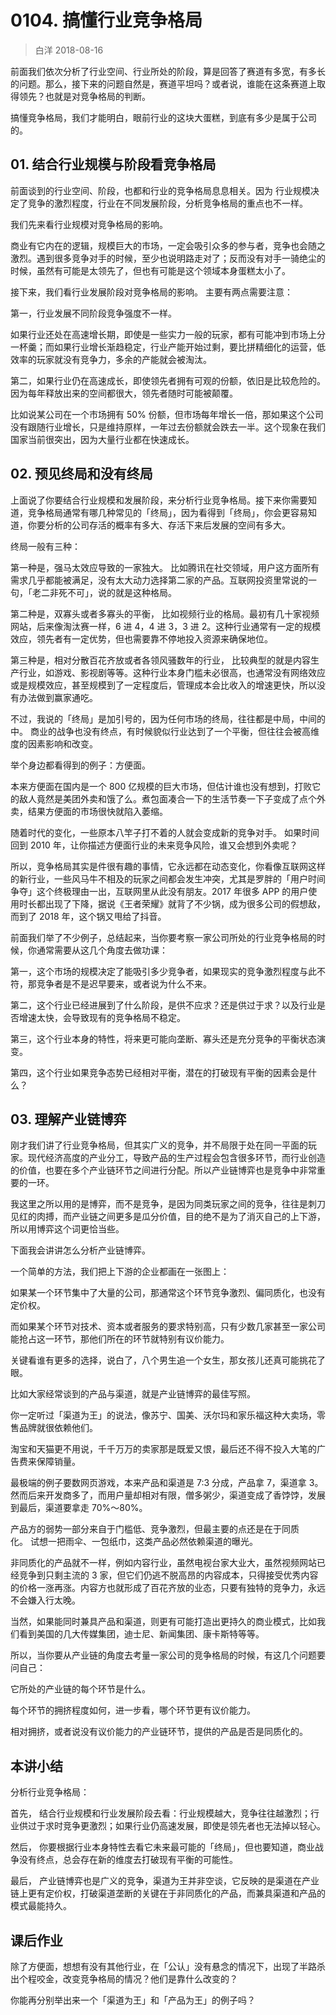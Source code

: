 # 0104. 搞懂行业竞争格局

> 白洋
2018-08-16

前面我们依次分析了行业空间、行业所处的阶段，算是回答了赛道有多宽，有多长的问题。那么，接下来的问题自然是，赛道平坦吗？或者说，谁能在这条赛道上取得领先？也就是对竞争格局的判断。

搞懂竞争格局，我们才能明白，眼前行业的这块大蛋糕，到底有多少是属于公司的。

## 01. 结合行业规模与阶段看竞争格局

前面谈到的行业空间、阶段，也都和行业的竞争格局息息相关。因为 行业规模决定了竞争的激烈程度，行业在不同发展阶段，分析竞争格局的重点也不一样。

我们先来看行业规模对竞争格局的影响。

商业有它内在的逻辑，规模巨大的市场，一定会吸引众多的参与者，竞争也会随之激烈。遇到很多竞争对手的时候，至少也说明路走对了；反而没有对手一骑绝尘的时候，虽然有可能是太领先了，但也有可能是这个领域本身蛋糕太小了。

接下来，我们看行业发展阶段对竞争格局的影响。 主要有两点需要注意：

第一，行业发展不同阶段竞争强度不一样。

如果行业还处在高速增长期，即使是一些实力一般的玩家，都有可能冲到市场上分一杯羹；而如果行业增长渐趋稳定，行业产能开始过剩，要比拼精细化的运营，低效率的玩家就没有竞争力，多余的产能就会被淘汰。

第二，如果行业仍在高速成长，即使领先者拥有可观的份额，依旧是比较危险的。因为每年释放出来的空间都很大，领先者随时可能被颠覆。

比如说某公司在一个市场拥有 50% 份额，但市场每年增长一倍，那如果这个公司没有跟随行业增长，只是维持原样，一年过去份额就会跌去一半。这个现象在我们国家当前很突出，因为大量行业都在快速成长。

## 02. 预见终局和没有终局

上面说了你要结合行业规模和发展阶段，来分析行业竞争格局。接下来你需要知道，竞争格局通常有哪几种常见的「终局」，因为看得到「终局」，你会更容易知道，你要分析的公司存活的概率有多大、存活下来后发展的空间有多大。

终局一般有三种：

第一种是，强马太效应导致的一家独大。 比如腾讯在社交领域，用户这方面所有需求几乎都能被满足，没有太大动力选择第二家的产品。互联网投资里常说的一句，「老二非死不可」，说的就是这种格局。

第二种是，双寡头或者多寡头的平衡， 比如视频行业的格局。最初有几十家视频网站，后来像淘汰赛一样，6 进 4，4 进 3，3 进 2。这种行业通常有一定的规模效应，领先者有一定优势，但也需要靠不停地投入资源来确保地位。

第三种是，相对分散百花齐放或者各领风骚数年的行业， 比较典型的就是内容生产行业，如游戏、影视剧等等。这种行业本身门槛未必很高，也通常没有网络效应或是规模效应，甚至规模到了一定程度后，管理成本会比收入的增速更快，所以没有办法做到赢家通吃。

不过，我说的「终局」是加引号的，因为任何市场的终局，往往都是中局，中间的中。 商业的战争也没有终点，有时候貌似行业达到了一个平衡，但往往会被高维度的因素影响和改变。

举个身边都看得到的例子：方便面。

本来方便面在国内是一个 800 亿规模的巨大市场，但估计谁也没有想到，打败它的敌人竟然是美团外卖和饿了么。煮包面凑合一下的生活节奏一下子变成了点个外卖，结果方便面的市场很快就陷入萎缩。

随着时代的变化，一些原本八竿子打不着的人就会变成新的竞争对手。 如果时间回到 2010 年，让你描述方便面行业的未来竞争风险，谁又会想到外卖呢？

所以，竞争格局其实是件很有趣的事情，它永远都在动态变化，你看像互联网这样的新行业，一些风马牛不相及的玩家之间都会发生冲突，尤其是罗胖的「用户时间争夺」这个终极理由一出，互联网里从此没有朋友。2017 年很多 APP 的用户使用时长都出现了下降，据说《王者荣耀》就背了不少锅，成为很多公司的假想敌，而到了 2018 年，这个锅又甩给了抖音。

前面我们举了不少例子，总结起来，当你要考察一家公司所处的行业竞争格局的时候，你通常需要从这几个角度去做功课：

第一，这个市场的规模决定了能吸引多少竞争者，如果现实的竞争激烈程度与此不符，那竞争者是不是迟早要来，或者说为什么不来。

第二，这个行业已经进展到了什么阶段，是供不应求？还是供过于求？以及行业是否增速太快，会导致现有的竞争格局不稳定。

第三，这个行业本身的特性，将来更可能向垄断、寡头还是充分竞争的平衡状态演变。

第四，这个行业如果竞争态势已经相对平衡，潜在的打破现有平衡的因素会是什么？

## 03. 理解产业链博弈

刚才我们讲了行业竞争格局，但其实广义的竞争，并不局限于处在同一平面的玩家。现代经济高度的产业分工，导致产品的生产过程会包含很多环节，而行业创造的价值，也要在多个产业链环节之间进行分配。所以产业链博弈也是竞争中非常重要的一环。

我这里之所以用的是博弈，而不是竞争，是因为同类玩家之间的竞争，往往是刺刀见红的肉搏，而产业链之间更多是瓜分价值，目的绝不是为了消灭自己的上下游，所以用博弈这个词更恰当些。

下面我会讲讲怎么分析产业链博弈。

一个简单的方法，我们把上下游的企业都画在一张图上：

如果某一个环节集中了大量的公司，那通常这个环节竞争激烈、偏同质化，也没有定价权。

而如果某个环节对技术、资本或者服务的要求特别高，只有少数几家甚至一家公司能抢占这一环节，那他们所在的环节就特别有议价能力。

关键看谁有更多的选择，说白了，八个男生追一个女生，那女孩儿还真可能挑花了眼。

比如大家经常谈到的产品与渠道，就是产业链博弈的最佳写照。

你一定听过「渠道为王」的说法，像苏宁、国美、沃尔玛和家乐福这种大卖场，零售品牌就很依赖他们。

淘宝和天猫更不用说，千千万万的卖家那是既爱又恨，最后还不得不投入大笔的广告费来保障销量。

最极端的例子要数网页游戏，本来产品和渠道是 7:3 分成，产品拿 7，渠道拿 3。然而后来开发商多了，而用户量却相对有限，僧多粥少，渠道变成了香饽饽，发展到最后，渠道要拿走 70%～80%。

产品方的弱势一部分来自于门槛低、竞争激烈，但最主要的点还是在于同质化。 试想一把雨伞、一包纸巾，这类产品必然依赖渠道的曝光。

非同质化的产品就不一样，例如内容行业，虽然电视台家大业大，虽然视频网站已经竞争到只剩主流的 3 家，但它们仍逃不脱高昂的内容成本，只得接受优秀内容的价格一涨再涨。内容方也就形成了百花齐放的业态，只要有独特的竞争力，永远不会嫌入行太晚。

当然，如果能同时兼具产品和渠道，则更有可能打造出更持久的商业模式，比如我们看到美国的几大传媒集团，迪士尼、新闻集团、康卡斯特等等。

所以，当你要从产业链的角度去考量一家公司的竞争格局的时候，有这几个问题要问自己：

它所处的产业链的每个环节是什么。

每个环节的拥挤程度如何，进一步看，哪个环节更有议价能力。

相对拥挤，或者说没有议价能力的产业链环节，提供的产品是否是同质化的。

## 本讲小结

分析行业竞争格局：

首先， 结合行业规模和行业发展阶段去看：行业规模越大，竞争往往越激烈；行业供过于求时竞争更激烈；如果行业仍高速发展，即使是领先者也无法掉以轻心。

然后， 你要根据行业本身特性去看它未来最可能的「终局」，但也要知道，商业战争没有终点，总会存在新的维度去打破现有平衡的可能性。

最后， 产业链博弈也是广义的竞争，渠道为王并非空谈，它反映的是渠道在产业链上更有定价权，打破渠道垄断的关键在于非同质化的产品，而兼具渠道和产品的模式最能持久。

## 课后作业

除了方便面，想想有没有其他行业，在「公认」没有悬念的情况下，出现了半路杀出个程咬金，改变竞争格局的情况？他们是靠什么改变的？

你能再分别举出来一个「渠道为王」和「产品为王」的例子吗？


